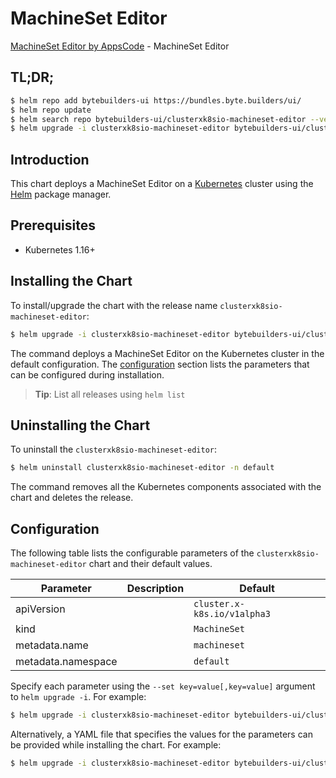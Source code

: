# MachineSet Editor

[MachineSet Editor by AppsCode](https://byte.builders) - MachineSet Editor

## TL;DR;

```bash
$ helm repo add bytebuilders-ui https://bundles.byte.builders/ui/
$ helm repo update
$ helm search repo bytebuilders-ui/clusterxk8sio-machineset-editor --version=v0.4.4
$ helm upgrade -i clusterxk8sio-machineset-editor bytebuilders-ui/clusterxk8sio-machineset-editor -n default --create-namespace --version=v0.4.4
```

## Introduction

This chart deploys a MachineSet Editor on a [Kubernetes](http://kubernetes.io) cluster using the [Helm](https://helm.sh) package manager.

## Prerequisites

- Kubernetes 1.16+

## Installing the Chart

To install/upgrade the chart with the release name `clusterxk8sio-machineset-editor`:

```bash
$ helm upgrade -i clusterxk8sio-machineset-editor bytebuilders-ui/clusterxk8sio-machineset-editor -n default --create-namespace --version=v0.4.4
```

The command deploys a MachineSet Editor on the Kubernetes cluster in the default configuration. The [configuration](#configuration) section lists the parameters that can be configured during installation.

> **Tip**: List all releases using `helm list`

## Uninstalling the Chart

To uninstall the `clusterxk8sio-machineset-editor`:

```bash
$ helm uninstall clusterxk8sio-machineset-editor -n default
```

The command removes all the Kubernetes components associated with the chart and deletes the release.

## Configuration

The following table lists the configurable parameters of the `clusterxk8sio-machineset-editor` chart and their default values.

|     Parameter      | Description |                Default                 |
|--------------------|-------------|----------------------------------------|
| apiVersion         |             | <code>cluster.x-k8s.io/v1alpha3</code> |
| kind               |             | <code>MachineSet</code>                |
| metadata.name      |             | <code>machineset</code>                |
| metadata.namespace |             | <code>default</code>                   |


Specify each parameter using the `--set key=value[,key=value]` argument to `helm upgrade -i`. For example:

```bash
$ helm upgrade -i clusterxk8sio-machineset-editor bytebuilders-ui/clusterxk8sio-machineset-editor -n default --create-namespace --version=v0.4.4 --set apiVersion=cluster.x-k8s.io/v1alpha3
```

Alternatively, a YAML file that specifies the values for the parameters can be provided while
installing the chart. For example:

```bash
$ helm upgrade -i clusterxk8sio-machineset-editor bytebuilders-ui/clusterxk8sio-machineset-editor -n default --create-namespace --version=v0.4.4 --values values.yaml
```
